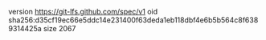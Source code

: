 version https://git-lfs.github.com/spec/v1
oid sha256:d35cf19ec66e5ddc14e231400f63deda1eb118dbf4e6b5b564c8f6389314425a
size 2067
